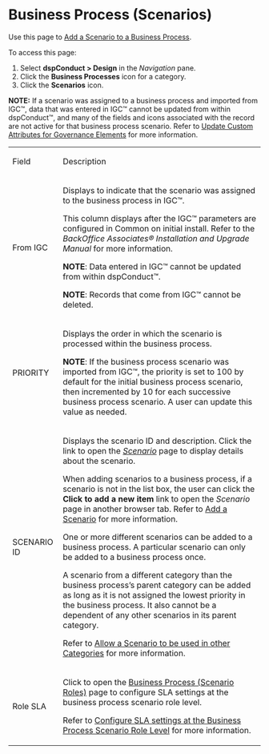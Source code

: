 # Business Process (Scenarios)

<div class="use">

Use this page to [Add a Scenario to a Business
Process](../Use_Cases/Add_a_Scenario_to_a_Business_Process.htm).

</div>

To access this page:

1.  Select **dspConduct \> Design** in the *Navigation* pane.
2.  Click the **Business Processes** icon for a category.
3.  Click the <span style="font-weight: bold;">Scenarios</span> icon.

**NOTE:** If a scenario was assigned to a business process and imported
from IGC™, data that was entered in IGC™ cannot be updated from within
dspConduct™, and many of the fields and icons associated with the record
are not active for that business process scenario. Refer to [Update
Custom Attributes for Governance
Elements](../Use_Cases/Update_Custom_Attributes_for_Governance_Elements.htm)
for more information.

<table>
<tbody>
<tr class="odd">
<td><p>Field</p></td>
<td><p>Description</p></td>
</tr>
<tr class="even">
<td><p>From IGC</p></td>
<td><p>Displays to indicate that the scenario was assigned to the business process in IGC™.</p>
<p>This column displays after the IGC™ parameters are configured in Common on initial install. Refer to the <em>BackOffice Associates® Installation and Upgrade Manual</em> for more information.</p>
<p><strong>NOTE</strong>: Data entered in IGC™ cannot be updated from within dspConduct™.</p>
<p><strong>NOTE</strong>: Records that come from IGC™ cannot be deleted.</p></td>
</tr>
<tr class="odd">
<td><p>PRIORITY</p></td>
<td><p>Displays the order in which the scenario is processed within the business process.</p>
<p><strong>NOTE</strong>: If the business process scenario was imported from IGC™, the priority is set to 100 by default for the initial business process scenario, then incremented by 10 for each successive business process scenario. A user can update this value as needed.</p></td>
</tr>
<tr class="even">
<td><p>SCENARIO ID</p></td>
<td><p>Displays the scenario ID and description. Click the link to open the <em><a href="Scenario_H.htm">Scenario</a></em> page to display details about the scenario.</p>
<p>When adding scenarios to a business process, if a scenario is not in the list box, the user can click the <strong>Click to add a new item</strong> link to open the <em>Scenario</em> page in another browser tab. Refer to <a href="../Use_Cases/Add_Scenario.htm">Add a Scenario</a> for more information.</p>
<p>One or more different scenarios can be added to a business process. A particular scenario can only be added to a business process once.</p>
<p>A scenario from a different category than the business process’s parent category can be added as long as it is not assigned the lowest priority in the business process. It also cannot be a dependent of any other scenarios in its parent category.</p>
<p>Refer to <a href="../Use_Cases/Allow_a_Scenario_to_be_used_in_Other_Categories.htm">Allow a Scenario to be used in other Categories</a> for more information.</p></td>
</tr>
<tr class="odd">
<td><p>Role SLA</p></td>
<td><p>Click to open the <a href="Business_Process_Scenario_Roles.htm">Business Process (Scenario Roles)</a> page to configure SLA settings at the business process scenario role level.</p>
<p>Refer to <a href="../Config/Configure_SLA_Settings_at_the_BPSR_Level.htm">Configure SLA settings at the Business Process Scenario Role Level</a> for more information.</p></td>
</tr>
</tbody>
</table>
